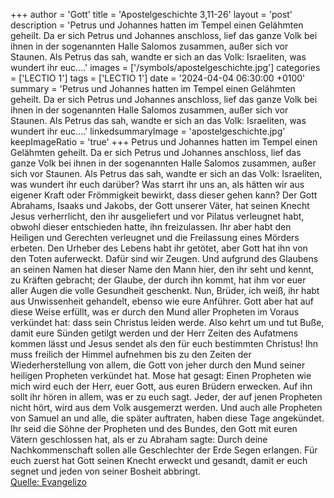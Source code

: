 +++
author = 'Gott'
title = 'Apostelgeschichte 3,11-26'
layout = 'post'
description = 'Petrus und Johannes hatten im Tempel einen Gelähmten geheilt. Da er sich Petrus und Johannes anschloss, lief das ganze Volk bei ihnen in der sogenannten Halle Salomos zusammen, außer sich vor Staunen. Als Petrus das sah, wandte er sich an das Volk: Israeliten, was wundert ihr euc....'
images = ['/symbols/apostelgeschichte.jpg']
categories = ['LECTIO 1']
tags = ['LECTIO 1']
date = '2024-04-04 06:30:00 +0100'
summary = 'Petrus und Johannes hatten im Tempel einen Gelähmten geheilt. Da er sich Petrus und Johannes anschloss, lief das ganze Volk bei ihnen in der sogenannten Halle Salomos zusammen, außer sich vor Staunen. Als Petrus das sah, wandte er sich an das Volk: Israeliten, was wundert ihr euc....'
linkedsummaryImage = 'apostelgeschichte.jpg'
keepImageRatio = 'true'
+++
Petrus und Johannes hatten im Tempel einen Gelähmten geheilt. Da er sich Petrus und Johannes anschloss, lief das ganze Volk bei ihnen in der sogenannten Halle Salomos zusammen, außer sich vor Staunen.
Als Petrus das sah, wandte er sich an das Volk: Israeliten, was wundert ihr euch darüber? Was starrt ihr uns an, als hätten wir aus eigener Kraft oder Frömmigkeit bewirkt, dass dieser gehen kann?
Der Gott Abrahams, Isaaks und Jakobs, der Gott unserer Väter, hat seinen Knecht Jesus verherrlicht, den ihr ausgeliefert und vor Pilatus verleugnet habt, obwohl dieser entschieden hatte, ihn freizulassen.<!--more-->
Ihr aber habt den Heiligen und Gerechten verleugnet und die Freilassung eines Mörders erbeten.
Den Urheber des Lebens habt ihr getötet, aber Gott hat ihn von den Toten auferweckt. Dafür sind wir Zeugen.
Und aufgrund des Glaubens an seinen Namen hat dieser Name den Mann hier, den ihr seht und kennt, zu Kräften gebracht; der Glaube, der durch ihn kommt, hat ihm vor euer aller Augen die volle Gesundheit geschenkt.
Nun, Brüder, ich weiß, ihr habt aus Unwissenheit gehandelt, ebenso wie eure Anführer.
Gott aber hat auf diese Weise erfüllt, was er durch den Mund aller Propheten im Voraus verkündet hat: dass sein Christus leiden werde.
Also kehrt um und tut Buße, damit eure Sünden getilgt werden
und der Herr Zeiten des Aufatmens kommen lässt und Jesus sendet als den für euch bestimmten Christus!
Ihn muss freilich der Himmel aufnehmen bis zu den Zeiten der Wiederherstellung von allem, die Gott von jeher durch den Mund seiner heiligen Propheten verkündet hat.
Mose hat gesagt: Einen Propheten wie mich wird euch der Herr, euer Gott, aus euren Brüdern erwecken. Auf ihn sollt ihr hören in allem, was er zu euch sagt.
Jeder, der auf jenen Propheten nicht hört, wird aus dem Volk ausgemerzt werden.
Und auch alle Propheten von Samuel an und alle, die später auftraten, haben diese Tage angekündet.
Ihr seid die Söhne der Propheten und des Bundes, den Gott mit euren Vätern geschlossen hat, als er zu Abraham sagte: Durch deine Nachkommenschaft sollen alle Geschlechter der Erde Segen erlangen.
Für euch zuerst hat Gott seinen Knecht erweckt und gesandt, damit er euch segnet und jeden von seiner Bosheit abbringt.<br> [Quelle: Evangelizo](https://evangeliumtagfuertag.org/DE/gospel)
